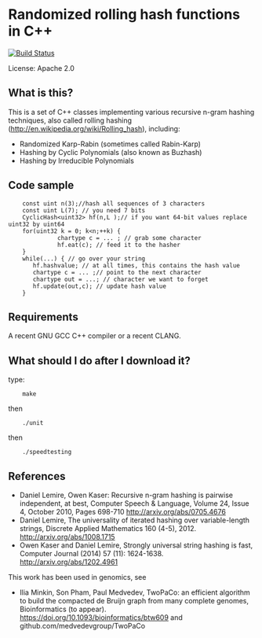 # Randomized rolling hash functions in C++ 
[![Build Status](https://travis-ci.org/lemire/rollinghashcpp.png)](https://travis-ci.org/lemire/rollinghashcpp)


License: Apache 2.0


## What is this?

This is a set of C++ classes implementing various recursive n-gram hashing techniques, also called rolling hashing (http://en.wikipedia.org/wiki/Rolling_hash), including:

*   Randomized Karp-Rabin (sometimes called Rabin-Karp)
*   Hashing by Cyclic Polynomials (also known as Buzhash)
*   Hashing by Irreducible Polynomials


##  Code sample

        const uint n(3);//hash all sequences of 3 characters
        const uint L(7); // you need 7 bits
        CyclicHash<uint32> hf(n,L );// if you want 64-bit values replace uint32 by uint64
        for(uint32 k = 0; k<n;++k) {
                  chartype c = ... ; // grab some character
                  hf.eat(c); // feed it to the hasher
        }
        while(...) { // go over your string
           hf.hashvalue; // at all times, this contains the hash value
           chartype c = ... ;// point to the next character
           chartype out = ...; // character we want to forget
           hf.update(out,c); // update hash value
        }



##  Requirements 

A recent GNU GCC C++ compiler or a recent CLANG.

##  What should I do after I download it?


type:

        make

then

        ./unit

then

        ./speedtesting




##  References

* Daniel Lemire, Owen Kaser: Recursive n-gram hashing is pairwise independent, at best, Computer Speech & Language, Volume 24, Issue 4, October 2010, Pages 698-710 http://arxiv.org/abs/0705.4676
* Daniel Lemire, The universality of iterated hashing over variable-length strings, Discrete Applied Mathematics 160 (4-5), 2012. http://arxiv.org/abs/1008.1715
* Owen Kaser and Daniel Lemire, Strongly universal string hashing is fast, Computer Journal (2014) 57 (11): 1624-1638. http://arxiv.org/abs/1202.4961


This work has been used in genomics, see


* Ilia Minkin, Son Pham, Paul Medvedev, TwoPaCo: an efficient algorithm to build the compacted de Bruijn graph from many complete genomes, Bioinformatics (to appear). https://doi.org/10.1093/bioinformatics/btw609 and github.com/medvedevgroup/TwoPaCo
